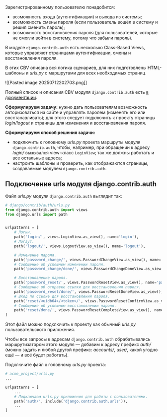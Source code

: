 Зарегистрированному пользователю понадобится:

- возможность входа (аутентификации) и выхода из системы;
- возможность смены пароля (если пользователь вошёл в систему и решил сменить пароль);
- возможность восстановления пароля (для пользователей, которые не смогли войти в систему, потому что забыли пароль).

В модуле `django.contrib.auth` есть несколько Class-Based Views, которые управляют страницами аутентификации, смены и восстановления пароля.

В этих CBV описана вся логика сценариев, для них подготовлены HTML-шаблоны и _urls.py_ с маршрутами для всех необходимых страниц.

![[Pasted image 20250712202703.png]]


Полный список и описания CBV модуля `django.contrib.auth` есть [в документации](https://docs.djangoproject.com/en/3.2/topics/auth/default/#module-django.contrib.auth.views).

**Сформулируем задачу:** нужно дать пользователям возможность авторизоваться на сайте и управлять паролем (изменять его или восстанавливать); для этого следует подключить к проекту страницы _login/logout_ и страницы для изменения и восстановления пароля.

**Сформулируем способ решения задачи:**

- подключить к головному _urls.py_ проекта маршруты модуля `django.contrib.auth`, чтобы, например, при обращении к адресу _login/_ вызывался view-класс `LoginView`; так же должны работать и все остальные адреса;
- настроить шаблоны и проверить, как отображаются страницы, создаваемые модулем `django.contrib.auth`.
## Подключение urls модуля django.contrib.auth

Файл _urls.py_ модуля `django.contrib.auth` выглядит так:

```python
# django/contrib/auth/urls.py
from django.contrib.auth import views
from django.urls import path


urlpatterns = [
    # Логин.
    path('login/', views.LoginView.as_view(), name='login'), 
    # Логаут.
    path('logout/', views.LogoutView.as_view(), name='logout'), 

    # Изменение пароля.
    path('password_change/', views.PasswordChangeView.as_view(), name='password_change'),
    # Сообщение об успешном изменении пароля.
    path('password_change/done/', views.PasswordChangeDoneView.as_view(), name='password_change_done'),

    # Восстановление пароля.
    path('password_reset/', views.PasswordResetView.as_view(), name='password_reset'),
    # Сообщение об отправке ссылки для восстановления пароля.
    path('password_reset/done/', views.PasswordResetDoneView.as_view(), name='password_reset_done'),
    # Вход по ссылке для восстановления пароля.
    path('reset/<uidb64>/<token>/', views.PasswordResetConfirmView.as_view(), name='password_reset_confirm'),
    # Сообщение об успешном восстановлении пароля.
    path('reset/done/', views.PasswordResetCompleteView.as_view(), name='password_reset_complete'),
]
```


Этот файл можно подключить к проекту как обычный _urls.py_ пользовательского приложения.

Чтобы все запросы к адресам `django.contrib.auth` обрабатывались маршрутизатором этого модуля — добавим к адресу префикс _auth/_ (можно задать и любой другой префикс: _accounts/_, _user/_, какой угодно ещё — и всё будет работать).

Подключите файл к головному _urls.py_ проекта:

```python
# acme_project/urls.py
...

urlpatterns = [
    ...
    # Подключаем urls.py приложения для работы с пользователями.
    path('auth/', include('django.contrib.auth.urls')),
    ...
]
```

